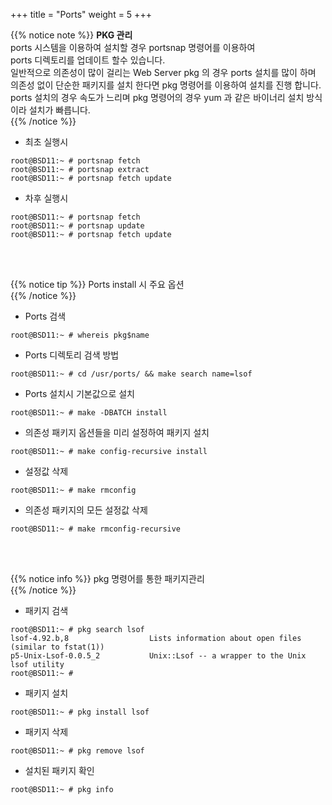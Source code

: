 +++
title = "Ports"
weight = 5
+++

{{% notice note %}}
**PKG 관리**  
ports 시스템을 이용하여 설치할 경우 portsnap 명령어를 이용하여  
ports 디렉토리를 업데이트 할수 있습니다.  
일반적으로 의존성이 많이 걸리는 Web Server pkg 의 경우 ports 설치를 많이 하며  
의존성 없이 단순한 패키지를 설치 한다면 pkg 명령어를 이용하여 설치를 진행 합니다.  
ports 설치의 경우 속도가 느리며 pkg 명령어의 경우 yum 과 같은 바이너리 설치 방식이라 설치가 빠릅니다.  
{{% /notice %}}

* 최초 실행시  
```no-highlight
root@BSD11:~ # portsnap fetch
root@BSD11:~ # portsnap extract
root@BSD11:~ # portsnap fetch update
```

* 차후 실행시  
```no-highlight
root@BSD11:~ # portsnap fetch
root@BSD11:~ # portsnap update
root@BSD11:~ # portsnap fetch update
```
<br></br>  

{{% notice tip %}}
Ports install 시 주요 옵션  
{{% /notice %}}

* Ports 검색  

```no-highlight
root@BSD11:~ # whereis pkg$name
```

* Ports 디렉토리 검색 방법  
```no-highlight
root@BSD11:~ # cd /usr/ports/ && make search name=lsof  
```

* Ports 설치시 기본값으로 설치  
```no-highlight
root@BSD11:~ # make -DBATCH install  
```

* 의존성 패키지 옵션들을 미리 설정하여 패키지 설치  
```no-highlight
root@BSD11:~ # make config-recursive install  
```

* 설정값 삭제  
```no-highlight
root@BSD11:~ # make rmconfig  
```

* 의존성 패키지의 모든 설정값 삭제  
```no-highlight
root@BSD11:~ # make rmconfig-recursive  
```
<br></br>  


{{% notice info %}}
pkg 명령어를 통한 패키지관리  
{{% /notice %}}


* 패키지 검색  
```no-highlight
root@BSD11:~ # pkg search lsof
lsof-4.92.b,8                  Lists information about open files (similar to fstat(1))
p5-Unix-Lsof-0.0.5_2           Unix::Lsof -- a wrapper to the Unix lsof utility
root@BSD11:~ #
```

* 패키지 설치  
```no-highlight
root@BSD11:~ # pkg install lsof
```

* 패키지 삭제  
```no-highlight
root@BSD11:~ # pkg remove lsof
```

* 설치된 패키지 확인  
```no-highlight
root@BSD11:~ # pkg info
```